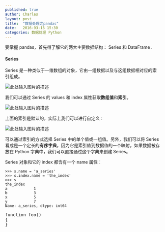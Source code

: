 ```yaml
---
published: true
author: Charles
layout: post
title:  "数据处理之pandas"
date:   2016-03-15 15:30
categories: 数据处理 Python
---
```


要掌握 pandas，首先得了解它的两大主要数据结构： Series 和 DataFrame .

#### Series
Series 是一种类似于一维数组的对象，它由一组数据以及与这组数据相对应的索引组成。

![此处输入图片的描述][1]

我们可以通过 Series 的 values 和 index 属性获取**数组值**和**索引**。

![此处输入图片的描述][2]

上面的索引是默认的，实际上我们可以进行自定义：

![此处输入图片的描述][3]

可以通过索引的方式选择 Series 中的单个值或一组值。另外，我们可以将 Series 看成是一个定长的**有序字典**，因为它是索引值到数据值的一个映射。如果数据被存放在 Python 字典中，我们可以直接通过这个字典来创建 Series。

Series 对象和它的 index 都含有一个 name 属性：

    >>> s.name = 'a_series'
    >>> s.index.name = 'the_index'
    >>> s
    the_index
    a            1
    b            3
    x            5
    y            7
    Name: a_series, dtype: int64

<pre class="brush: js">
function foo()
{
}
</pre>

  [1]: http://7xjbdi.com1.z0.glb.clouddn.com/31102.png
  [2]: http://7xjbdi.com1.z0.glb.clouddn.com/31103.png
  [3]: http://7xjbdi.com1.z0.glb.clouddn.com/31104.png